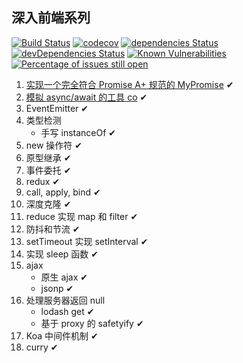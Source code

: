 ## 深入前端系列

[![Build Status](https://travis-ci.org/tjx666/deep-in-fe.svg?branch=master)](https://travis-ci.org/tjx666/deep-in-fe) [![codecov](https://codecov.io/gh/tjx666/deep-in-fe/branch/master/graph/badge.svg)](https://codecov.io/gh/tjx666/deep-in-fe) [![dependencies Status](https://david-dm.org/tjx666/deep-in-fe/status.svg)](https://david-dm.org/tjx666/deep-in-fe) [![devDependencies Status](https://david-dm.org/tjx666/deep-in-fe/dev-status.svg)](https://david-dm.org/tjx666/deep-in-fe?type=dev) [![Known Vulnerabilities](https://snyk.io/test/github/tjx666/deep-in-fe/badge.svg?targetFile=package.json)](https://snyk.io/test/github/tjx666/deep-in-fe?targetFile=package.json) [![Percentage of issues still open](https://isitmaintained.com/badge/open/tjx666/deep-in-fe.svg)](http://isitmaintained.com/project/tjx666/deep-in-fe)

1. [实现一个完全符合 Promise A+ 规范的 MyPromise](https://github.com/tjx666/deep-in-fe/blob/master/src/promise/MyPromise.js) ✔
2. [模拟 async/await 的工具 co](https://github.com/tjx666/deep-in-fe/blob/master/src/co/co.js) ✔
3. EventEmitter ✔
4. 类型检测
   - 手写 instanceOf ✔
5. new 操作符 ✔
6. 原型继承 ✔
7. 事件委托 ✔
8. redux ✔
9. call, apply, bind ✔
10. 深度克隆 ✔
11. reduce 实现 map 和 filter ✔
12. 防抖和节流 ✔
13. setTimeout 实现 setInterval ✔
14. 实现 sleep 函数 ✔
15. ajax
    - 原生 ajax ✔
    - jsonp ✔
16. 处理服务器返回 null
    - lodash get ✔
    - 基于 proxy 的 safetyify ✔
17. Koa 中间件机制 ✔
18. curry ✔
